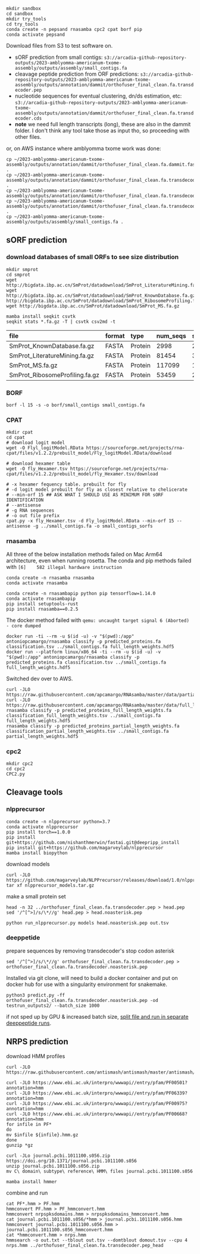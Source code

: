 ```
mkdir sandbox
cd sandbox
mkdir try_tools
cd try_tools
conda create -n pepsand rnasamba cpc2 cpat borf pip
conda activate pepsand
```

Download files from S3 to test software on.
* sORF prediction from small contigs: `s3://arcadia-github-repository-outputs/2023-amblyomma-americanum-txome-assembly/outputs/assembly/small_contigs.fa`
* cleavage peptide prediction from ORF predictions: `s3://arcadia-github-repository-outputs/2023-amblyomma-americanum-txome-assembly/outputs/annotation/dammit/orthofuser_final_clean.fa.transdecoder.pep`
* nucleotide sequences for eventual clustering, dn/ds estimation, etc: `s3://arcadia-github-repository-outputs/2023-amblyomma-americanum-txome-assembly/outputs/annotation/dammit/orthofuser_final_clean.fa.transdecoder.cds`
* **note** we need full length transcripts (long), these are also in the dammit folder. I don't think any tool take those as input tho, so proceeding with other files.

or, on AWS instance where amblyomma txome work was done:
```
cp ~/2023-amblyomma-americanum-txome-assembly/outputs/annotation/dammit/orthofuser_final_clean.fa.dammit.fasta .
cp ~/2023-amblyomma-americanum-txome-assembly/outputs/annotation/dammit/orthofuser_final_clean.fa.transdecoder.pep .
cp ~/2023-amblyomma-americanum-txome-assembly/outputs/annotation/dammit/orthofuser_final_clean.fa.transdecoder.cds
cp ~/2023-amblyomma-americanum-txome-assembly/outputs/annotation/dammit/orthofuser_final_clean.fa.transdecoder.cds .
cp ~/2023-amblyomma-americanum-txome-assembly/outputs/assembly/small_contigs.fa .
```

## sORF prediction

### download databases of small ORFs to see size distribution

```
mkdir smprot
cd smprot
wget http://bigdata.ibp.ac.cn/SmProt/datadownload/SmProt_LiteratureMining.fa.gz
wget http://bigdata.ibp.ac.cn/SmProt/datadownload/SmProt_KnownDatabase.fa.gz
http://bigdata.ibp.ac.cn/SmProt/datadownload/SmProt_RibosomeProfiling.fa.gz
wget http://bigdata.ibp.ac.cn/SmProt/datadownload/SmProt_MS.fa.gz
```

```
mamba install seqkit csvtk
seqkit stats *.fa.gz -T | csvtk csv2md -t
```

|file                          |format|type   |num_seqs|sum_len|min_len|avg_len|max_len|Q1  |Q2  |Q3  |sum_gap|N50|Q20(%)|Q30(%)|AvgQual|GC(%)|
|:-----------------------------|:-----|:------|:-------|:------|:------|:------|:------|:---|:---|:---|:------|:--|:-----|:-----|:------|:----|
|SmProt_KnownDatabase.fa.gz    |FASTA |Protein|2998    |232656 |4      |77.6   |100    |68.0|82.0|92.0|0      |85 |0.00  |0.00  |0.00   |10.44|
|SmProt_LiteratureMining.fa.gz |FASTA |Protein|81454   |3265961|2      |40.1   |100    |17.0|32.0|60.0|53     |59 |0.00  |0.00  |0.00   |8.93 |
|SmProt_MS.fa.gz               |FASTA |Protein|117099  |1759228|5      |15.0   |52     |12.0|14.0|18.0|0      |15 |0.00  |0.00  |0.00   |8.36 |
|SmProt_RibosomeProfiling.fa.gz|FASTA |Protein|53459   |2319004|2      |43.4   |100    |21.0|39.0|64.0|0      |62 |0.00  |0.00  |0.00   |7.69 |

### BORF

```
borf -l 15 -s -o borf/small_contigs small_contigs.fa
```

### CPAT

```
mkdir cpat
cd cpat
# download logit model
wget -O Flyl_logitModel.RData https://sourceforge.net/projects/rna-cpat/files/v1.2.2/prebuilt_model/Fly_logitModel.RData/download

# download hexamer table
wget -O fly_Hexamer.tsv https://sourceforge.net/projects/rna-cpat/files/v1.2.2/prebuilt_model/fly_Hexamer.tsv/download

# -x hexamer fequency table. prebuilt for fly
# -d logit model prebuilt for fly as closest relative to chelicerate
# --min-orf 15 ## ASK WHAT I SHOULD USE AS MINIMUM FOR sORF IDENTIFICATION
# --antisense
# -g RNA sequences
# -o out file prefix
cpat.py -x fly_Hexamer.tsv -d Fly_logitModel.RData --min-orf 15 --antisense -g ../small_contigs.fa -o small_contigs_sorfs
```

### rnasamba

All three of the below installation methods failed on Mac Arm64 architecture, even when running rosetta. 
The conda and pip methods failed with `[6]    582 illegal hardware instruction`
```
conda create -n rnasamba rnasamba
conda activate rnasamba
```

```
conda create -n rnasambapip python pip tensorflow=1.14.0
conda activate rnasambapip
pip install setuptools-rust
pip install rnasamba==0.2.5
```

The docker method failed with `qemu: uncaught target signal 6 (Aborted) - core dumped`
```
docker run -ti --rm -u $(id -u) -v "$(pwd):/app" antoniopcamargo/rnasamba classify -p predicted_proteins.fa classification.tsv ../small_contigs.fa full_length_weights.hdf5
docker run --platform linux/x86_64 -ti --rm -u $(id -u) -v "$(pwd):/app" antoniopcamargo/rnasamba classify -p predicted_proteins.fa classification.tsv ../small_contigs.fa full_length_weights.hdf5
```

Switched dev over to AWS.

```
curl -JLO https://raw.githubusercontent.com/apcamargo/RNAsamba/master/data/partial_length_weights.hdf5
curl -JLO https://raw.githubusercontent.com/apcamargo/RNAsamba/master/data/full_length_weights.hdf5
rnasamba classify -p predicted_proteins_full_length_weights.fa classification_full_length_weights.tsv ../small_contigs.fa full_length_weights.hdf5
rnasamba classify -p predicted_proteins_partial_length_weights.fa classification_partial_length_weights.tsv ../small_contigs.fa partial_length_weights.hdf5
```

### cpc2
```
mkdir cpc2
cd cpc2
CPC2.py
```

## Cleavage tools

### nlpprecursor

```
conda create -n nlpprecursor python=3.7
conda activate nlpprecursor
pip install torch==1.0.0
pip install git+https://github.com/nishanthmerwin/fastai.git@deepripp_install
pip install git+https://github.com/magarveylab/nlpprecursor
mamba install biopython
```

download  models
```
curl -JLO https://github.com/magarveylab/NLPPrecursor/releases/download/1.0/nlpprecursor_models.tar.gz
tar xf nlpprecursor_models.tar.gz
```
make a small protein set
```
head -n 32 ../orthofuser_final_clean.fa.transdecoder.pep > head.pep
sed '/^[^>]/s/\*//g' head.pep > head.noasterisk.pep

```
```
python run_nlpprecursor.py models head.noasterisk.pep out.tsv
```

### deeppetide

prepare sequences by removing transdecoder's stop codon asterisk
```
sed '/^[^>]/s/\*//g' orthofuser_final_clean.fa.transdecoder.pep > orthofuser_final_clean.fa.transdecoder.noasterisk.pep
```

Installed via git clone, will need to build a docker container and put on docker hub for use with a singularity environment for snakemake.

```
python3 predict.py -ff orthofuser_final_clean.fa.transdecoder.noasterisk.pep -od testrun_outputs2/ --batch_size 1000
```

if not sped up by GPU & increased batch size, [split file and run in separate deeppeptide runs](https://github.com/fteufel/DeepPeptide/issues/2).

## NRPS prediction

download HMM profiles

```
curl -JLO https://raw.githubusercontent.com/antismash/antismash/master/antismash/detection/nrps_pks_domains/data/nrpspksdomains.hmm 
```

```
curl -JLO https://www.ebi.ac.uk/interpro/wwwapi//entry/pfam/PF00501?annotation=hmm
curl -JLO https://www.ebi.ac.uk/interpro/wwwapi//entry/pfam/PF06339?annotation=hmm
curl -JLO https://www.ebi.ac.uk/interpro/wwwapi//entry/pfam/PF00975?annotation=hmm
curl -JLO https://www.ebi.ac.uk/interpro/wwwapi//entry/pfam/PF00668?annotation=hmm
for infile in PF*
do
mv $infile ${infile}.hmm.gz
done
gunzip *gz
```

```
curl -JLo journal.pcbi.1011100.s056.zip https://doi.org/10.1371/journal.pcbi.1011100.s056
unzip journal.pcbi.1011100.s056.zip
mv C\ domain\ subtype\ reference\ HMM\ files journal.pcbi.1011100.s056
```

```
mamba install hmmer
```

combine and run
```
cat PF*.hmm > PF.hmm
hmmconvert PF.hmm > PF_hmmconvert.hmm
hmmconvert nrpspksdomains.hmm > nrpspksdomains_hmmconvert.hmm
cat journal.pcbi.1011100.s056/*hmm > journal.pcbi.1011100.s056.hmm
hmmconvert journal.pcbi.1011100.s056.hmm > journal.pcbi.1011100.s056_hmmconvert.hmm
cat *hmmconvert.hmm > nrps.hmm
hmmsearch -o out.txt --tblout out.tsv --domtblout domout.tsv --cpu 4 nrps.hmm ../orthofuser_final_clean.fa.transdecoder.pep_head
```

